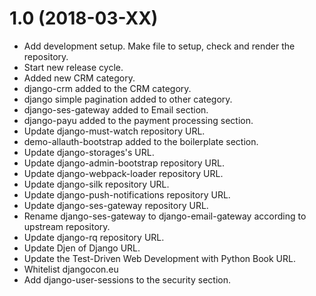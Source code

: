 1.0 (2018-03-XX)
================
- Add development setup. Make file to setup, check and render the repository.
- Start new release cycle.
- Added new CRM category.
- django-crm added to the CRM category.
- django simple pagination added to other category.
- django-ses-gateway added to Email section.
- django-payu added to the payment processing section.
- Update django-must-watch repository URL.
- demo-allauth-bootstrap added to the boilerplate section.
- Update django-storages's URL.
- Update django-admin-bootstrap repository URL.
- Update django-webpack-loader repository URL.
- Update django-silk repository URL.
- Update django-push-notifications repository URL.
- Update django-ses-gateway repository URL.
- Rename django-ses-gateway to django-email-gateway according to upstream repository.
- Update django-rq repository URL.
- Update Djen of Django URL.
- Update the Test-Driven Web Development with Python Book URL.
- Whitelist djangocon.eu
- Add django-user-sessions to the security section.
